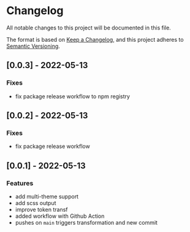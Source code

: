 # Changelog

All notable changes to this project will be documented in this file.

The format is based on [Keep a Changelog](https://keepachangelog.com/en/1.0.0/),
and this project adheres to [Semantic Versioning](https://semver.org/spec/v2.0.0.html).

## [0.0.3] - 2022-05-13

### Fixes

- fix package release workflow to npm registry

## [0.0.2] - 2022-05-13

### Fixes

- fix package release workflow

## [0.0.1] - 2022-05-13

### Features

- add multi-theme support
- add scss output
- improve token transf
- added workflow with Github Action
- pushes on `main` triggers transformation and new commit
